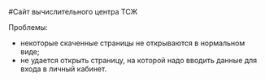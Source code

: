 #Сайт вычислительного центра ТСЖ

Проблемы:
- некоторые скаченные страницы не открываются в нормальном виде;
- не удается открыть страницу, на которой надо вводить данные для входа в личный кабинет.
